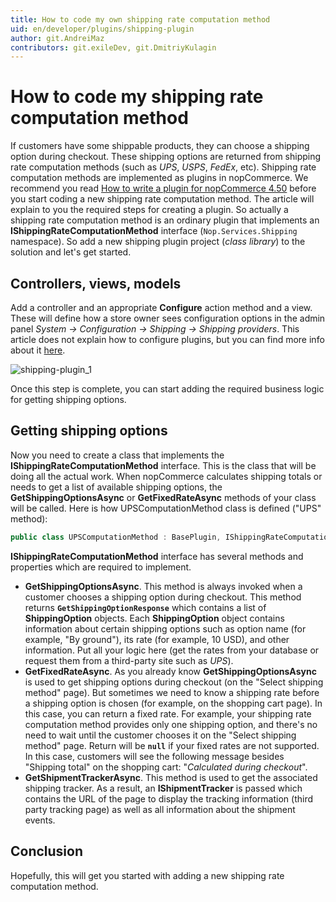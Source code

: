 ```yaml
---
title: How to code my own shipping rate computation method
uid: en/developer/plugins/shipping-plugin
author: git.AndreiMaz
contributors: git.exileDev, git.DmitriyKulagin
---
```


# How to code my shipping rate computation method

If customers have some shippable products, they can choose a shipping option during checkout. These shipping options are returned from shipping rate computation methods (such as *UPS*, *USPS*, *FedEx*, etc). Shipping rate computation methods are implemented as plugins in nopCommerce. We recommend you read [How to write a plugin for nopCommerce 4.50](xref:en/developer/plugins/how-to-write-plugin-4.50) before you start coding a new shipping rate computation method. The article will explain to you the required steps for creating a plugin. So actually a shipping rate computation method is an ordinary plugin that implements an **IShippingRateComputationMethod** interface (`Nop.Services.Shipping` namespace). So add a new shipping plugin project (*class library*) to the solution and let's get started.

## Controllers, views, models

Add a controller and an appropriate **Configure** action method and a view. These will define how a store owner sees configuration options in the admin panel *System → Configuration → Shipping → Shipping providers*. This article does not explain how to configure plugins, but you can find more info about it [here](xref:en/getting-started/configure-shipping/shipping-providers/index).

![shipping-plugin_1](_static/shipping-plugin/shipping-plugin_1.png)

Once this step is complete, you can start adding the required business logic for getting shipping options.

## Getting shipping options

Now you need to create a class that implements the **IShippingRateComputationMethod** interface. This is the class that will be doing all the actual work. When nopCommerce calculates shipping totals or needs to get a list of available shipping options, the **GetShippingOptionsAsync** or **GetFixedRateAsync** methods of your class will be called. Here is how UPSComputationMethod class is defined ("UPS" method):

```csharp
public class UPSComputationMethod : BasePlugin, IShippingRateComputationMethod
```

**IShippingRateComputationMethod** interface has several methods and properties which are required to implement.

- **GetShippingOptionsAsync**. This method is always invoked when a customer chooses a shipping option during checkout. This method returns **`GetShippingOptionResponse`** which contains a list of **ShippingOption** objects. Each **ShippingOption** object contains information about certain shipping options such as option name (for example, "By ground"), its rate (for example, 10 USD), and other information. Put all your logic here (get the rates from your database or request them from a third-party site such as *UPS*).
- **GetFixedRateAsync**. As you already know **GetShippingOptionsAsync** is used to get shipping options during checkout (on the "Select shipping method" page). But sometimes we need to know a shipping rate before a shipping option is chosen (for example, on the shopping cart page). In this case, you can return a fixed rate. For example, your shipping rate computation method provides only one shipping option, and there's no need to wait until the customer chooses it on the "Select shipping method" page. Return will be **`null`** if your fixed rates are not supported. In this case, customers will see the following message besides "Shipping total" on the shopping cart: "*Calculated during checkout*".
- **GetShipmentTrackerAsync**. This method is used to get the associated shipping tracker. As a result, an **IShipmentTracker** is passed which contains the URL of the page to display the tracking information (third party tracking page) as well as all information about the shipment events.

## Conclusion

Hopefully, this will get you started with adding a new shipping rate computation method.
